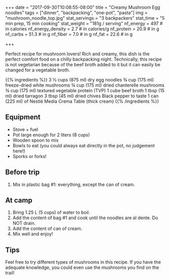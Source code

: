 +++
date = "2017-09-30T10:08:55-08:00"
title = "Creamy Mushroom Egg noodles"
tags = ["dinner", "backpacking", "one-pot", "pasta"]
img = "mushroom_noodle_top.jpg"
stat_servings = "3 backpackers"
stat_time = "5 min prep, 15 min cooking"
stat_weight = "181g / serving"
nf_energy = 497 # in calories
nf_energy_density = 2.7 # in calories/g
nf_protein = 20.9 # in g
nf_carbs = 51.3 # in g
nf_fiber = 7.0 # in g
nf_fat = 22.6 # in g

+++

Perfect recipe for mushroom lovers! Rich and creamy, this dish is the perfect comfort food on a chilly backpacking night. Technically, this recipe is not vegetarian because of the beef broth added to it but it can easily be changed for a vegetable broth. 

{{% ingredients %}}
3 ½  cups (875 ml) dry egg noodles
¾ cup (175 ml) freeze-dried white mushrooms
¾ cup (175 ml) dried chanterelle mushrooms
¾ cup (175 ml) textured vegetable protein (TVP)
1 cube beef broth
1 tbsp (15 ml) dried tarragon
3 tbsp (45 ml) dried chives
Black pepper to taste
1 can (225 ml) of Nestlé Media Crema Table (thick cream)
{{% /ingredients %}}

## Equipment
- Stove + fuel
- Pot large enough for 2 liters (8 cups)
- Wooden spoon to mix
- Bowls to eat (you could always eat directly in the pot, no judgement here!)
- Sporks or forks!
 
## Before trip
1. Mix in plastic bag #1: everything, except the can of cream.
 
## At camp
1. Bring 1.25 L (5 cups) of water to boil.
1. Add the content of bag #1 and cook  until the noodles are al dente. Do NOT drain.
1. Add the content of can of cream.
1. Mix well and enjoy!

## Tips
Feel free to try different types of mushrooms in this recipe. If you have the adequate knowledge, you could even use the mushrooms you find on the trail!

